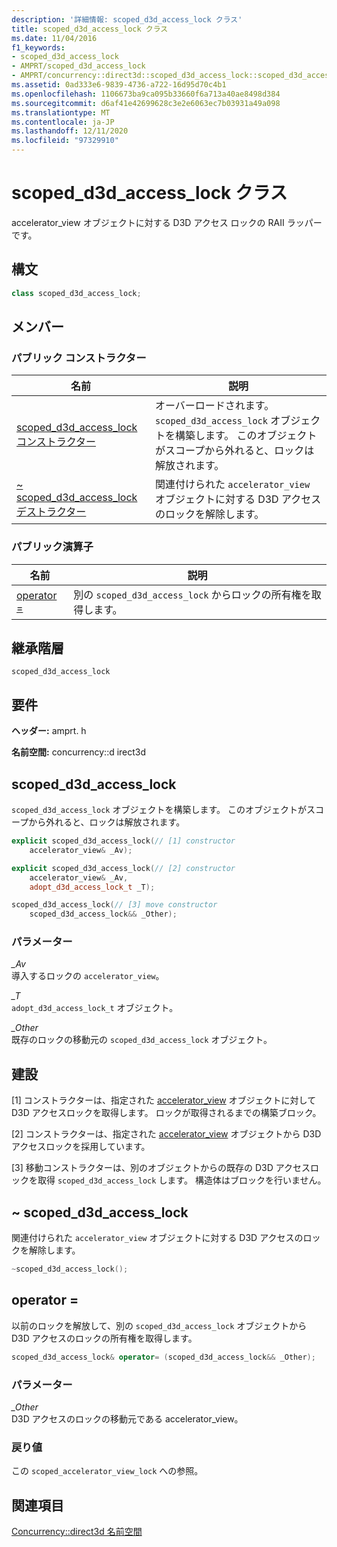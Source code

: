 ```yaml
---
description: '詳細情報: scoped_d3d_access_lock クラス'
title: scoped_d3d_access_lock クラス
ms.date: 11/04/2016
f1_keywords:
- scoped_d3d_access_lock
- AMPRT/scoped_d3d_access_lock
- AMPRT/concurrency::direct3d::scoped_d3d_access_lock::scoped_d3d_access_lock
ms.assetid: 0ad333e6-9839-4736-a722-16d95d70c4b1
ms.openlocfilehash: 1106673ba9ca095b33660f6a713a40ae8498d384
ms.sourcegitcommit: d6af41e42699628c3e2e6063ec7b03931a49a098
ms.translationtype: MT
ms.contentlocale: ja-JP
ms.lasthandoff: 12/11/2020
ms.locfileid: "97329910"
---
```

# <a name="scoped_d3d_access_lock-class"></a>scoped_d3d_access_lock クラス

accelerator_view オブジェクトに対する D3D アクセス ロックの RAII ラッパーです。

## <a name="syntax"></a>構文

```cpp
class scoped_d3d_access_lock;
```

## <a name="members"></a>メンバー

### <a name="public-constructors"></a>パブリック コンストラクター

|名前|説明|
|----------|-----------------|
|[scoped_d3d_access_lock コンストラクター](#ctor)|オーバーロードされます。 `scoped_d3d_access_lock` オブジェクトを構築します。 このオブジェクトがスコープから外れると、ロックは解放されます。|
|[~ scoped_d3d_access_lock デストラクター](#dtor)|関連付けられた `accelerator_view` オブジェクトに対する D3D アクセスのロックを解除します。|

### <a name="public-operators"></a>パブリック演算子

|名前|説明|
|----------|-----------------|
|[operator =](#operator_eq)|別の `scoped_d3d_access_lock` からロックの所有権を取得します。|

## <a name="inheritance-hierarchy"></a>継承階層

`scoped_d3d_access_lock`

## <a name="requirements"></a>要件

**ヘッダー:** amprt. h

**名前空間:** concurrency::d irect3d

## <a name="scoped_d3d_access_lock"></a><a name="ctor"></a> scoped_d3d_access_lock

`scoped_d3d_access_lock` オブジェクトを構築します。 このオブジェクトがスコープから外れると、ロックは解放されます。

```cpp
explicit scoped_d3d_access_lock(// [1] constructor
    accelerator_view& _Av);

explicit scoped_d3d_access_lock(// [2] constructor
    accelerator_view& _Av,
    adopt_d3d_access_lock_t _T);

scoped_d3d_access_lock(// [3] move constructor
    scoped_d3d_access_lock&& _Other);
```

### <a name="parameters"></a>パラメーター

*_Av*<br/>
導入するロックの `accelerator_view`。

*_T*<br/>
`adopt_d3d_access_lock_t` オブジェクト。

*_Other*<br/>
既存のロックの移動元の `scoped_d3d_access_lock` オブジェクト。

## <a name="construction"></a>建設

[1] コンストラクターは、指定された [accelerator_view](accelerator-view-class.md) オブジェクトに対して D3D アクセスロックを取得します。 ロックが取得されるまでの構築ブロック。

[2] コンストラクターは、指定された [accelerator_view](accelerator-view-class.md) オブジェクトから D3D アクセスロックを採用しています。

[3] 移動コンストラクターは、別のオブジェクトからの既存の D3D アクセスロックを取得 `scoped_d3d_access_lock` します。 構造体はブロックを行いません。

## <a name="scoped_d3d_access_lock"></a><a name="dtor"></a> ~ scoped_d3d_access_lock

関連付けられた `accelerator_view` オブジェクトに対する D3D アクセスのロックを解除します。

```cpp
~scoped_d3d_access_lock();
```

## <a name="operator"></a><a name="operator_eq"></a> operator =

以前のロックを解放して、別の `scoped_d3d_access_lock` オブジェクトから D3D アクセスのロックの所有権を取得します。

```cpp
scoped_d3d_access_lock& operator= (scoped_d3d_access_lock&& _Other);
```

### <a name="parameters"></a>パラメーター

*_Other*<br/>
D3D アクセスのロックの移動元である accelerator_view。

### <a name="return-value"></a>戻り値

この `scoped_accelerator_view_lock` への参照。

## <a name="see-also"></a>関連項目

[Concurrency::direct3d 名前空間](concurrency-direct3d-namespace.md)
